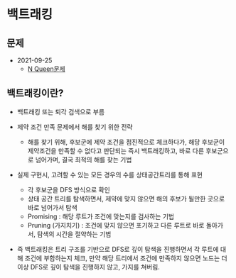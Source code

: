 # 백트래킹

## 문제
- 2021-09-25
  - [N Queen문제](problems/9663-NQueen.py)
## 백트래킹이란?
- 백트래킹 또는 퇴각 검색으로 부름
- 제약 조건 만족 문제에서 해를 찾기 위한 전략
  - 해를 찾기 위해, 후보군에 제약 조건을 점진적으로 체크하다가, 해당 후보군이 제약조건을 만족할 수 없다고 판단되는 즉시 백트래킹하고, 바로 다른 후보군으로 넘어가며, 결국 최적의 해를 찾는 기법
- 실제 구현시, 고려할 수 있는 모든 경우의 수를 상태공간트리를 통해 표현
  - 각 후보군을 DFS 방식으로 확인
  - 상태 공간 트리를 탐색하면서, 제약에 맞지 않으면 해의 후보가 될만한 곳으로 바로 넘어가서 탐색
  - Promising : 해당 루트가 조건에 맞는지를 검사하는 기법
  - Pruning (가지치기) : 조건에 맞지 않으면 포기하고 다른 루트로 바로 돌아가서, 탐색의 시간을 절약하는 기법

- 즉 백트래킹은 트리 구조를 기반으로 DFS로 깊이 탐색을 진행하면서 각 루트에 대해 조건에 부합하는지 체크, 만약 해당 트리에서 조건에 만족하지 않으면 노드는 더 이상 DFS로 깊이 탐색을 진행하지 않고, 가지를 쳐버림.

